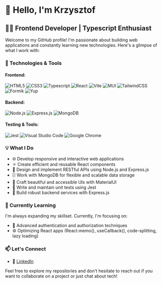 # 👋 Hello, I'm Krzysztof

## 👨‍💻 Frontend Developer | Typescript Enthusiast

Welcome to my GitHub profile! I'm passionate about building web applications and constantly learning new technologies. Here's a glimpse of what I work with:

### 🚀 Technologies & Tools

<div align="left">
 <h4>Frontend:</h3>
 <div>
   <img src="https://img.shields.io/badge/-HTML5-E34F26?style=for-the-badge&logo=html5&logoColor=white" alt="HTML5" />
   <img src="https://img.shields.io/badge/-CSS3-1572B6?style=for-the-badge&logo=css3" alt="CSS3" />
   <img src="https://img.shields.io/badge/typescript-%23007ACC.svg?style=for-the-badge&logo=typescript&logoColor=white" alt="Typescript" />
   <img src="https://img.shields.io/badge/-React-61DAFB?style=for-the-badge&logo=react&logoColor=black" alt="React" />
   <img src="https://img.shields.io/badge/vite-%23646CFF.svg?style=for-the-badge&logo=vite&logoColor=white" alt="Vite" />
   <img src="https://img.shields.io/badge/MUI-%230081CB.svg?style=for-the-badge&logo=mui&logoColor=white" alt="MUI" />
   <img src="https://img.shields.io/badge/tailwindcss-%2338B2AC.svg?style=for-the-badge&logo=tailwind-css&logoColor=white" alt="TailwindCSS" />
   <img src="https://img.shields.io/badge/Formik-0081CB?style=for-the-badge&logo=formik&logoColor=white" alt="Formik" />
   <img src="https://img.shields.io/badge/Yup-232F3E?style=for-the-badge&logo=yup&logoColor=white" alt="Yup" />
 </div>
 <h4>Backend:</h3>
 <div>
   <img src="https://img.shields.io/badge/-Node.js-339933?style=for-the-badge&logo=node.js&logoColor=white" alt="Node.js" />
   <img src="https://img.shields.io/badge/-Express.js-000000?style=for-the-badge&logo=express&logoColor=white" alt="Express.js" />
   <img src="https://img.shields.io/badge/-MongoDB-47A248?style=for-the-badge&logo=mongodb&logoColor=white" alt="MongoDB" />
 </div>
 <h4>Testing & Tools:</h3>
 <div>
   <img src="https://img.shields.io/badge/-Jest-C21325?style=for-the-badge&logo=jest&logoColor=white" alt="Jest" />
   <img src="https://img.shields.io/badge/Visual%20Studio%20Code-0078d7.svg?style=for-the-badge&logo=visual-studio-code&logoColor=white" alt="Visual Studio Code" />
   <img src="https://img.shields.io/badge/Google%20Chrome-4285F4?style=for-the-badge&logo=GoogleChrome&logoColor=white" alt="Google Chrome" />
 </div>
</div>

### 💡 What I Do

- 🌐 Develop responsive and interactive web applications
- ⚛️ Create efficient and reusable React components
- 🚀 Design and implement RESTful APIs using Node.js and Express.js
- 🗄️ Work with MongoDB for flexible and scalable data storage
- 🎨 Craft beautiful and accessible UIs with MaterialUI
- 🧪 Write and maintain unit tests using Jest
- 🔧 Build robust backend services with Express.js

### 🌱 Currently Learning

I'm always expanding my skillset. Currently, I'm focusing on:

- 🔐 Advanced authentication and authorization techniques
- ⚙️ Optimizing React apps (React.memo(), useCallback(), code-splitting, lazy loading)

### 📫 Let's Connect

- 💼 [LinkedIn](https://www.linkedin.com/in/krzysztof-palpuchowski-711680216/)


Feel free to explore my repositories and don't hesitate to reach out if you want to collaborate on a project or just chat about tech!
